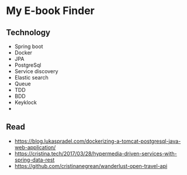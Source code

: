 # My E-book Finder

Technology
--------
* Spring boot
* Docker
* JPA
* PostgreSql
* Service discovery
* Elastic search
* Queue
* TDD
* BDD
* Keyklock
* 

Read
---
* https://blog.lukaspradel.com/dockerizing-a-tomcat-postgresql-java-web-application/
* https://cristina.tech/2017/03/28/hypermedia-driven-services-with-spring-data-rest
* https://github.com/cristinanegrean/wanderlust-open-travel-api

